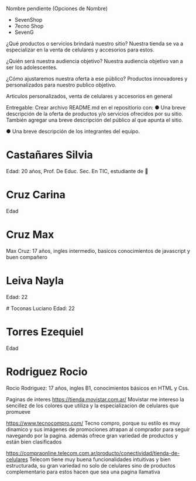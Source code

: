 Nombre pendiente (Opciones de Nombre)
- SevenShop
- 7ecno Shop
- SevenG

¿Qué productos o servicios brindará nuestro sitio?
Nuestra tienda se va a especializar en la venta de celulares y accesorios para estos.

¿Quién será nuestra audiencia objetivo?
Nuestra audiencia objetivo van a ser los adolescentes.

¿Cómo ajustaremos nuestra oferta a ese público?
Productos innovadores y personalizados para nuestro publico objetivo.

Articulos personalizados, venta de celulares y accesorios en general

Entregable: Crear archivo README.md en el repositiorio con:
● Una breve descripción de la oferta de productos y/o servicios ofrecidos por su
sitio. También agregar una breve descripción del público al que apunta el sitio.

● Una breve descripción de los integrantes del equipo.

# Castañares Silvia
Edad: 20 años, Prof. De Educ. Sec. En TIC, estudiante de 🤣

# Cruz Carina
Edad

# Cruz Max
Max Cruz: 17 años, ingles intermedio, basicos conocimientos de javascript y buen compañero

# Leiva Nayla
Edad: 22

# Toconas Luciano
Edad: 22

# Torres Ezequiel
Edad

# Rodriguez Rocio
Rocio Rodriguez: 17 años, ingles B1, conocimientos básicos en HTML y Css.

Paginas de interes
https://tienda.movistar.com.ar/
Movistar me intereso la sencillez de los colores que utiliza y la especializacion de celulares que promueve

https://www.tecnocompro.com/
Tecno compro, porque su estilo es muy dinamico y sus imágenes de promociones atrapan al comprador para seguir navegando por la pagina. además ofrece gran variedad de productos y están bien clasificados

https://compraonline.telecom.com.ar/producto/conectividad/tienda-de-celulares
Telecom tiene muy buena funcionalidades intuitivas y bien estructurada, su gran variedad no solo de celulares sino de productos complementario para estos hacen que sea una pagina llamativa

